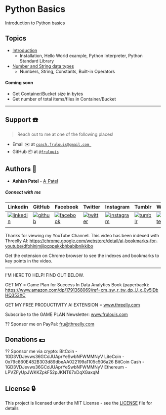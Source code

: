 # Python Basics
Introduction to Python basics

## Topics

* [Introduction](./Introduction.md)
    * Installation, Hello World example, Python Interpreter, Python Standard Library
* [Number and String data types](./Number_and_String_datatypes.md)
    * Numbers, String, Constants, Built-in Operators

    
#### Coming soon
- Get Container/Bucket size in bytes
- Get number of total items/files in Container/Bucket


---

## Support :telephone:
> Reach out to me at one of the following places!

- Email :envelope: at <a href="mailto:coach.frulouis@gmail.com " target="_blank">`coach.frulouis@gmail.com `</a>
- GitHub :package: at <a href="https://github.com/frulouis/Python-for-Beginners" target="_blank">`@frulouis`</a>



## Authors :boy:

* **Ashish Patel** - [A-Patel](https://github.com/frulouis/)


##### Connect with me

| Linkedin | GitHub | Facebook | Twitter | Instagram | Tumblr | Website |
|----------|----------|----------|----------|----------|----------|----------|
| [![linkedin](https://cdnjs.cloudflare.com/ajax/libs/foundicons/3.0.0/svgs/fi-social-linkedin.svg)](https://www.linkedin.com/in/iamaashishpatel) | [![github](https://cdnjs.cloudflare.com/ajax/libs/foundicons/3.0.0/svgs/fi-social-github.svg)](https://github.com/frulouis) | [![facebook](https://cdnjs.cloudflare.com/ajax/libs/foundicons/3.0.0/svgs/fi-social-facebook.svg)](https://www.facebook.com/coachfrulouis) | [![twitter](https://cdnjs.cloudflare.com/ajax/libs/foundicons/3.0.0/svgs/fi-social-twitter.svg)](https://twitter.com/coachfrulouis) | [![instagram](https://cdnjs.cloudflare.com/ajax/libs/foundicons/3.0.0/svgs/fi-social-instagram.svg)](https://www.instagram.com/coachfrulouis/) | [![tumblr](https://cdnjs.cloudflare.com/ajax/libs/foundicons/3.0.0/svgs/fi-social-tumblr.svg)](https://frulouis.tumblr.com/) | [![website](https://cdnjs.cloudflare.com/ajax/libs/foundicons/3.0.0/svgs/fi-social-blogger.svg)](http://www.frulouis.com/) |
| | | | | | |

Thanks for viewing my YouTube Channel. This video has been indexed with Threelly AI: https://chrome.google.com/webstore/detail/ai-bookmarks-for-youtube/dfohlnjmjiipcppekkbhbabjbnikkibo


Get the extension on Chrome browser to see the indexes and bookmarks to key points in the video. 


--------------------------------------------------------
I'M HERE TO HELP! FIND OUT BELOW.


GET MY = Game Plan for Success In Data Analytics Book (paperback): https://www.amazon.com/dp/1791368069/ref=cm_sw_r_tw_dp_U_x_0v5lDbHQ353XC 


GET MY FREE PRODUCTIVITY AI EXTENSION = www.threelly.com 


Subscribe to the GAME PLAN Newsletter: www.frulouis.com 


?? Sponsor me on PayPal:
fru@threelly.com



## Donations :dollar:

?? Sponsor me via crypto:
BitCoin -  1GD3VDJevws36GCdJUAprYeSwbNFWMMNyV
LiteCoin -  0x79c860E482B303d89dbeAA022199a1105c506a26
BitCoin Cash -  1GD3VDJevws36GCdJUAprYeSwbNFWMMNyV
Ethereum -  LPVZFyUpJWKKZpkF52pJKNT67xDqXGaxqM

## License :lock:

This project is licensed under the MIT License - see the [LICENSE](LICENSE) file for details
